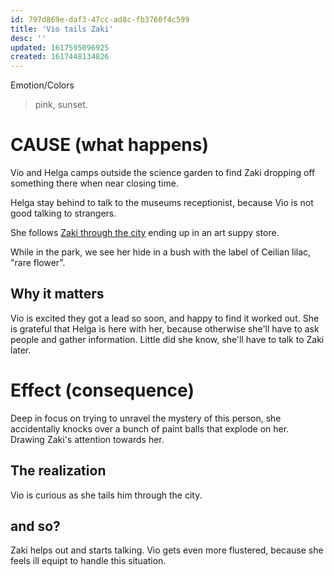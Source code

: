 ```yaml
---
id: 797d869e-daf3-47cc-ad8c-fb3760f4c599
title: 'Vio tails Zaki'
desc: ''
updated: 1617595096925
created: 1617448134826
---
```

Emotion/Colors
> pink, sunset.

# CAUSE (what happens)
Vio and Helga camps outside the science garden to find Zaki dropping off something there when near closing time.

Helga stay behind to talk to the museums receptionist, because Vio is not good talking to strangers.

She follows [Zaki through the city](https://github.com/9ae/ace/blob/master/chapters/01.md#tails-zaki) ending up in an art suppy store.

While in the park, we see her hide in a bush with the label of Ceilian lilac, "rare flower".

##  Why it matters
Vio is excited they got a lead so soon, and happy to find it worked out.
She is grateful that Helga is here with her, because otherwise she'll have to ask people and gather information. Little did she know, she'll have to talk to Zaki later.

# Effect (consequence)
Deep in focus on trying to unravel the mystery of this person, she accidentally knocks over a bunch of paint balls that explode on her. Drawing Zaki's attention towards her.

## The realization
Vio is curious as she tails him through the city.

## and so?
Zaki helps out and starts talking.
Vio gets even more flustered, because she feels ill equipt to handle this situation.